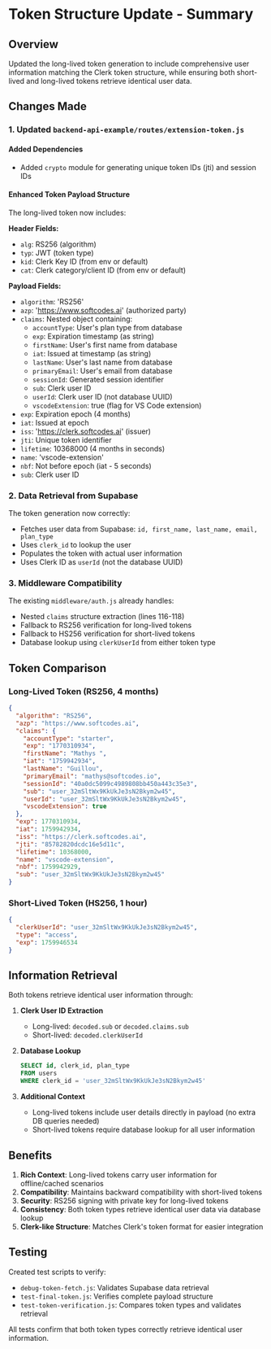 # Token Structure Update - Summary

## Overview
Updated the long-lived token generation to include comprehensive user information matching the Clerk token structure, while ensuring both short-lived and long-lived tokens retrieve identical user data.

## Changes Made

### 1. Updated `backend-api-example/routes/extension-token.js`

#### Added Dependencies
- Added `crypto` module for generating unique token IDs (jti) and session IDs

#### Enhanced Token Payload Structure
The long-lived token now includes:

**Header Fields:**
- `alg`: RS256 (algorithm)
- `typ`: JWT (token type)
- `kid`: Clerk Key ID (from env or default)
- `cat`: Clerk category/client ID (from env or default)

**Payload Fields:**
- `algorithm`: 'RS256'
- `azp`: 'https://www.softcodes.ai' (authorized party)
- `claims`: Nested object containing:
  - `accountType`: User's plan type from database
  - `exp`: Expiration timestamp (as string)
  - `firstName`: User's first name from database
  - `iat`: Issued at timestamp (as string)
  - `lastName`: User's last name from database
  - `primaryEmail`: User's email from database
  - `sessionId`: Generated session identifier
  - `sub`: Clerk user ID
  - `userId`: Clerk user ID (not database UUID)
  - `vscodeExtension`: true (flag for VS Code extension)
- `exp`: Expiration epoch (4 months)
- `iat`: Issued at epoch
- `iss`: 'https://clerk.softcodes.ai' (issuer)
- `jti`: Unique token identifier
- `lifetime`: 10368000 (4 months in seconds)
- `name`: 'vscode-extension'
- `nbf`: Not before epoch (iat - 5 seconds)
- `sub`: Clerk user ID

### 2. Data Retrieval from Supabase

The token generation now correctly:
- Fetches user data from Supabase: `id, first_name, last_name, email, plan_type`
- Uses `clerk_id` to lookup the user
- Populates the token with actual user information
- Uses Clerk ID as `userId` (not the database UUID)

### 3. Middleware Compatibility

The existing `middleware/auth.js` already handles:
- Nested `claims` structure extraction (lines 116-118)
- Fallback to RS256 verification for long-lived tokens
- Fallback to HS256 verification for short-lived tokens
- Database lookup using `clerkUserId` from either token type

## Token Comparison

### Long-Lived Token (RS256, 4 months)
```json
{
  "algorithm": "RS256",
  "azp": "https://www.softcodes.ai",
  "claims": {
    "accountType": "starter",
    "exp": "1770310934",
    "firstName": "Mathys ",
    "iat": "1759942934",
    "lastName": "Guillou",
    "primaryEmail": "mathys@softcodes.io",
    "sessionId": "40a0dc5099c4989808bb450a443c35e3",
    "sub": "user_32mSltWx9KkUkJe3sN2Bkym2w45",
    "userId": "user_32mSltWx9KkUkJe3sN2Bkym2w45",
    "vscodeExtension": true
  },
  "exp": 1770310934,
  "iat": 1759942934,
  "iss": "https://clerk.softcodes.ai",
  "jti": "85782820dcdc16e5d11c",
  "lifetime": 10368000,
  "name": "vscode-extension",
  "nbf": 1759942929,
  "sub": "user_32mSltWx9KkUkJe3sN2Bkym2w45"
}
```

### Short-Lived Token (HS256, 1 hour)
```json
{
  "clerkUserId": "user_32mSltWx9KkUkJe3sN2Bkym2w45",
  "type": "access",
  "exp": 1759946534
}
```

## Information Retrieval

Both tokens retrieve identical user information through:

1. **Clerk User ID Extraction**
   - Long-lived: `decoded.sub` or `decoded.claims.sub`
   - Short-lived: `decoded.clerkUserId`

2. **Database Lookup**
   ```sql
   SELECT id, clerk_id, plan_type 
   FROM users 
   WHERE clerk_id = 'user_32mSltWx9KkUkJe3sN2Bkym2w45'
   ```

3. **Additional Context**
   - Long-lived tokens include user details directly in payload (no extra DB queries needed)
   - Short-lived tokens require database lookup for all user information

## Benefits

1. **Rich Context**: Long-lived tokens carry user information for offline/cached scenarios
2. **Compatibility**: Maintains backward compatibility with short-lived tokens
3. **Security**: RS256 signing with private key for long-lived tokens
4. **Consistency**: Both token types retrieve identical user data via database lookup
5. **Clerk-like Structure**: Matches Clerk's token format for easier integration

## Testing

Created test scripts to verify:
- `debug-token-fetch.js`: Validates Supabase data retrieval
- `test-final-token.js`: Verifies complete payload structure
- `test-token-verification.js`: Compares token types and validates retrieval

All tests confirm that both token types correctly retrieve identical user information.